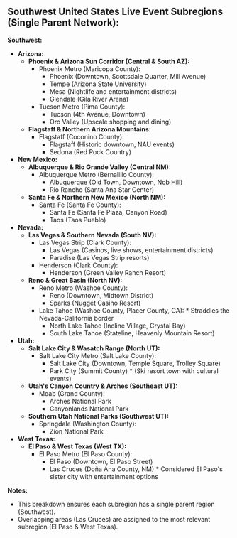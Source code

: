 ## Southwest United States Live Event Subregions (Single Parent Network):

**Southwest:**

- **Arizona:**
  - **Phoenix & Arizona Sun Corridor (Central & South AZ):**
    - Phoenix Metro (Maricopa County):
      - Phoenix (Downtown, Scottsdale Quarter, Mill Avenue)
      - Tempe (Arizona State University)
      - Mesa (Nightlife and entertainment districts)
      - Glendale (Gila River Arena)
    - Tucson Metro (Pima County):
      - Tucson (4th Avenue, Downtown)
      - Oro Valley (Upscale shopping and dining)
  - **Flagstaff & Northern Arizona Mountains:**
    - Flagstaff (Coconino County):
      - Flagstaff (Historic downtown, NAU events)
      - Sedona (Red Rock Country)
- **New Mexico:**
  - **Albuquerque & Rio Grande Valley (Central NM):**
    - Albuquerque Metro (Bernalillo County):
      - Albuquerque (Old Town, Downtown, Nob Hill)
      - Rio Rancho (Santa Ana Star Center)
  - **Santa Fe & Northern New Mexico (North NM):**
    - Santa Fe (Santa Fe County):
      - Santa Fe (Santa Fe Plaza, Canyon Road)
      - Taos (Taos Pueblo)
- **Nevada:**
  - **Las Vegas & Southern Nevada (South NV):**
    - Las Vegas Strip (Clark County):
      - Las Vegas (Casinos, live shows, entertainment districts)
      - Paradise (Las Vegas Strip resorts)
    - Henderson (Clark County):
      - Henderson (Green Valley Ranch Resort)
  - **Reno & Great Basin (North NV):**
    - Reno Metro (Washoe County):
      - Reno (Downtown, Midtown District)
      - Sparks (Nugget Casino Resort)
    - Lake Tahoe (Washoe County, Placer County, CA): \* Straddles the Nevada-California border
      - North Lake Tahoe (Incline Village, Crystal Bay)
      - South Lake Tahoe (Stateline, Heavenly Mountain Resort)
- **Utah:**
  - **Salt Lake City & Wasatch Range (North UT):**
    - Salt Lake City Metro (Salt Lake County):
      - Salt Lake City (Downtown, Temple Square, Trolley Square)
      - Park City (Summit County) \* (Ski resort town with cultural events)
  - **Utah's Canyon Country & Arches (Southeast UT):**
    - Moab (Grand County):
      - Arches National Park
      - Canyonlands National Park
  - **Southern Utah National Parks (Southwest UT):**
    - Springdale (Washington County):
      - Zion National Park
- **West Texas:**
  - **El Paso & West Texas (West TX):**
    - El Paso Metro (El Paso County):
      - El Paso (Downtown, El Paso Street)
      - Las Cruces (Doña Ana County, NM) \* Considered El Paso's sister city with entertainment options

**Notes:**

- This breakdown ensures each subregion has a single parent region (Southwest).
- Overlapping areas (Las Cruces) are assigned to the most relevant subregion (El Paso & West Texas).
